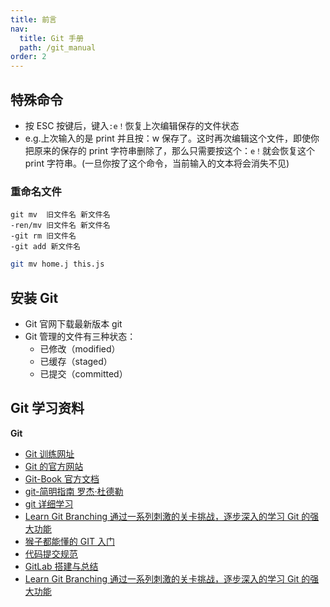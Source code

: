 ```yaml
---
title: 前言
nav:
  title: Git 手册
  path: /git_manual
order: 2
---
```


## 特殊命令

- 按 ESC 按键后，键入`:e！`恢复上次编辑保存的文件状态
- e.g.上次输入的是 print 并且按：w 保存了。这时再次编辑这个文件，即使你把原来的保存的 print 字符串删除了，那么只需要按这个：`e！`就会恢复这个 print 字符串。(一旦你按了这个命令，当前输入的文本将会消失不见)

### 重命名文件

```
git mv  旧文件名 新文件名
-ren/mv 旧文件名 新文件名
-git rm 旧文件名
-git add 新文件名
```

```bash
git mv home.j this.js
```

## 安装 Git

- Git 官网下载最新版本 git
- Git 管理的文件有三种状态：
  - 已修改（modified）
  - 已缓存（staged）
  - 已提交（committed）

## Git 学习资料

**Git**

- [Git 训练网址](https://learngitbranching.js.org/)
- [Git 的官方网站](http://git-scm.com)
- [Git-Book 官方文档](https://git-scm.com/book/en/v2)
- [git-简明指南 罗杰·杜德勒](http://rogerdudler.github.io/git-guide/index.zh.html)
- [git 详细学习](https://git-scm.com/book/zh/v2)
- [Learn Git Branching 通过一系列刺激的关卡挑战，逐步深入的学习 Git 的强大功能](https://learngitbranching.js.org/)
- [猴子都能懂的 GIT 入门](https://backlogtool.com/git-tutorial/cn/)
- [代码提交规范](doc/SubmitSpecification.md)
- [GitLab 搭建与总结](doc/GitLab.md)
- [Learn Git Branching 通过一系列刺激的关卡挑战，逐步深入的学习 Git 的强大功能](https://learngitbranching.js.org/)